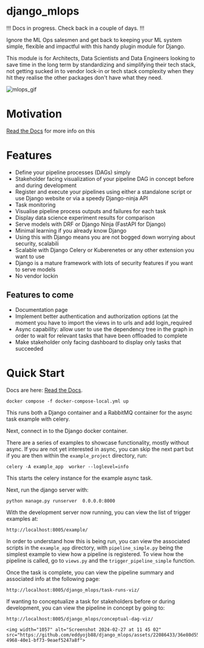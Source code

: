 # django_mlops

!!! Docs in progress. Check back in a couple of days. !!!

Ignore the ML Ops salesmen and get back to keeping your ML system simple, flexible and impactful with this handy plugin module for Django.

This module is for Architects, Data Scientists and Data Engineers looking to save time in the long term by standardizing and simplifying their tech stack, not getting sucked in to vendor lock-in or tech stack complexity when they hit they realise the other packages don't have what they need.

![mlops_gif](https://github.com/eddyojb88/django_mlops/assets/22086433/9ea13500-2019-4145-995f-1fd855f51c74)

# Motivation

[Read the Docs](https://eddyojb88.github.io/django_mlops/) for more info on this


# Features

- Define your pipeline processes (DAGs) simply
- Stakeholder facing visualization of your pipeline DAG in concept before and during development
- Register and execute your pipelines using either a standalone script or use Django website or via a speedy Django-ninja API
- Task monitoring
- Visualise pipeline process outputs and failures for each task
- Display data science experiment results for comparison
- Serve models with DRF or Django Ninja (FastAPI for Django)
- Minimal learning if you already know Django
- Using this with Django means you are not bogged down worrying about security, scalabili
- Scalable with Django Celery or Kuberenetes or any other extension you want to use
- Django is a mature framework with lots of security features if you want to serve models 
- No vendor lockin

 ## Features to come
 - Documentation page
 - Implement better authentication and authorization options (at the moment you have to import the views in to urls and add login_required
 - Async capability: allow user to use the dependency tree in the graph in order to wait for relevant tasks that have been offloaded to complete
 - Make stakeholder only facing dashboard to display only tasks that succeeded

# Quick Start

Docs are here: [Read the Docs](https://eddyojb88.github.io/django_mlops/).

```
docker compose -f docker-compose-local.yml up
```

This runs both a Django container and a RabbitMQ container for the async task example with celery.

Next, connect in to the Django docker container.

There are a series of examples to showcase functionality, mostly without async. If you are not yet interested in async, you can skip the next part but if you are then within the ```example_project``` directory, run:

```
celery -A example_app  worker --loglevel=info
```

This starts the celery instance for the example async task.

Next, run the django server with:

```
python manage.py runserver  0.0.0.0:8000
```

With the development server now running, you can view the list of trigger examples at:

```
http://localhost:8005/example/
```

In order to understand how this is being run, you can view the associated scripts in the ```example_app``` directory,
with ```pipeline_simple.py``` being the simplest example to view how a pipeline is registered. To view how the pipeline is called, go to ```views.py``` and the ```trigger_pipeline_simple``` function.

Once the task is complete, you can view the pipeline summary and associated info at the following page:

```
http://localhost:8005/django_mlops/task-runs-viz/
```

If wanting to conceptualize a task for stakeholders before or during development, you can view the pipeline in concept by going to:

```
http://localhost:8005/django_mlops/conceptual-dag-viz/

<img width="1057" alt="Screenshot 2024-02-27 at 11 45 02" src="https://github.com/eddyojb88/django_mlops/assets/22086433/36e80d55-4968-40e1-bf73-9eaef5247a8f">